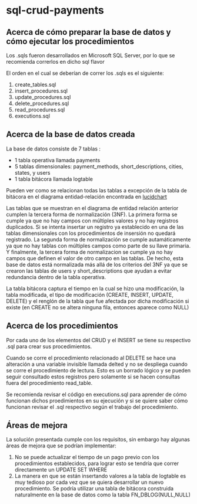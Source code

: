 # sql-crud-payments

## Acerca de cómo preparar la base de datos y cómo ejecutar los procedimientos

Los .sqls fueron desarrollados en Microsoft SQL Server, por lo que se recomienda correrlos en dicho sql flavor

El orden en el cual se deberían de correr los .sqls es el siguiente:

1. create_tables.sql
2. insert_procedures.sql
3. update_procedures.sql
4. delete_procedures.sql
5. read_procedures.sql
6. executions.sql

## Acerca de la base de datos creada

La base de datos consiste de 7 tablas :
- 1 tabla operativa llamada payments
- 5 tablas dimensionales: payment_methods, short_descriptions, cities, states, y users
- 1 tabla bitácora llamada logtable

Pueden ver como se relacionan todas las tablas a excepción de la tabla de bitácora en el diagrama entidad-relación encontrada en [lucidchart](https://lucid.app/lucidchart/c8a0c62e-617b-4e43-ae38-e6953d4df93d/edit?viewport_loc=-438%2C-223%2C2509%2C1250%2C0_0&invitationId=inv_b15feb98-04cc-43f5-9c59-d170c275b5aa)


Las tablas que se muestran en el diagrama de entidad relación anterior cumplen la tercera forma de normalización (3NF). La primera forma se cumple ya que no hay campos con múltiples valores y no hay registros duplicados. Si se intenta insertar un registro ya establecido en una de las tablas dimensionales con los procedimientos de insersión no quedará registrado. La segunda forma de normalización se cumple autamáticamente ya que no hay tablas con múltiples campos como parte de su llave primaria. Y finalmente, la tercera forma de normalizacion se cumple ya no hay campos que definen el valor de otro campo en las tablas. De hecho, esta base de datos está normalizada más allá de los criterios del 3NF ya que se crearon las tablas de users y short_descriptions que ayudan a evitar redundancia dentro de la tabla operativa.


La tabla bitácora captura el tiempo en la cual se hizo una modificación, la tabla modificada, el tipo de modificación (CREATE, INSERT, UPDATE, DELETE) y el renglón de la tabla que fue afectada por dicha modificación si existe (en CREATE no se altera ninguna fila, entonces aparece como NULL)

## Acerca de los procedimientos

Por cada uno de los elementos del CRUD y el INSERT se tiene su respectivo .sql para crear sus procedimientos.

Cuando se corre el procedimiento relacionado al DELETE se hace una alteración a una variable invisible llamada delted y no se despliega cuando se corre el procedimiento de lectura. Esto es un borrado lógico y se pueden seguir consultado estos registros pero solamente si se hacen consultas fuera del procedimiento read_table.

Se recomienda revisar el código en executions.sql para aprender de cómo funcionan dichos proedimientos en su ejecución y si se quiere saber cómo funcionan revisar el .sql respectivo según el trabajo del procedimiento.

## Áreas de mejora

La solución presentada cumple con los requisitos, sin embargo hay algunas áreas de mejora que se podrían implementar:

1. No se puede actualizar el tiempo de un pago previo con los procedimientos establecidos, para lograr esto se tendría que correr directamente un UPDATE SET WHERE
2. La manera en que se están insertando valores a la tabla de logtable es muy tedioso por cada vez que se quiera desarrollar un nuevo procedimiento. Se podría utilizar una tabla de bitácora construida naturalmente en la base de datos como la tabla FN_DBLOG(NULL,NULL)